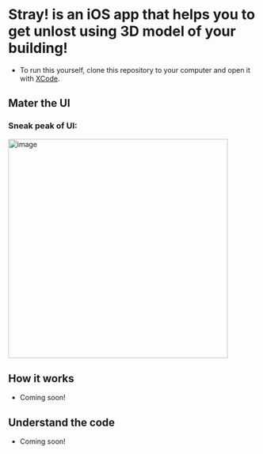 # Stray! is an iOS app that helps you to get unlost using 3D model of your building!

+ To run this yourself, clone this repository to your computer and open it with <a href="https://developer.apple.com/xcode/" target="_blank">XCode</a>.

## Mater the UI

### Sneak peak of UI: 

<a href="https://github.com/daft-ware/Stray/blob/main/SettingsSheetView.swift" target="_blank">
  <img width="443" alt="image" src="https://user-images.githubusercontent.com/75474651/139578046-f5cf309a-c488-4c11-b6b3-548e0087023a.png">
</a>

## How it works 

+ Coming soon!

## Understand the code

+ Coming soon!
